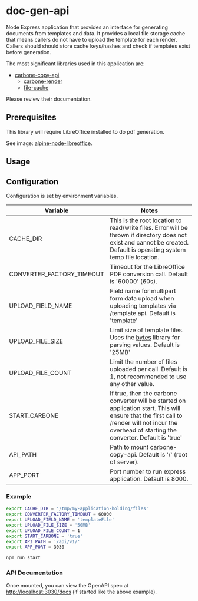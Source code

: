 # doc-gen-api

Node Express application that provides an interface for generating documents from templates and data.  It provides a local file storage cache that means callers do not have to upload the template for each render.  Callers should should store cache keys/hashes and check if templates exist before generation.

The most significant libraries used in this application are:

* [carbone-copy-api](https://www.npmjs.com/package/@bcgov/carbone-copy-api)
  * [carbone-render](https://www.npmjs.com/package/@bcgov/carbone-render)
  * [file-cache](https://www.npmjs.com/package/@bcgov/file-cache)

Please review their documentation.

## Prerequisites

This library will require LibreOffice installed to do pdf generation.

See image: [alpine-node-libreoffice](https://hub.docker.com/r/bcgovimages/alpine-node-libreoffice).

## Usage

## Configuration

Configuration is set by environment variables.

| Variable | Notes |
| --- | --- |
| CACHE\_DIR | This is the root location to read/write files.  Error will be thrown if directory does not exist and cannot be created.  Default is operating system temp file location. |
| CONVERTER\_FACTORY\_TIMEOUT | Timeout for the LibreOffice PDF conversion call.  Default is '60000' (60s). |
| UPLOAD\_FIELD\_NAME | Field name for multipart form data upload when uploading templates via /template api.  Default is 'template' |
| UPLOAD\_FILE\_SIZE | Limit size of template files. Uses the [bytes](https://www.npmjs.com/package/bytes) library for parsing values.  Default is '25MB'|
| UPLOAD\_FILE\_COUNT | Limit the number of files uploaded per call.  Default is 1, not recommended to use any other value. |
| START\_CARBONE | If true, then the carbone converter will be started on application start. This will ensure that the first call to /render will not incur the overhead of starting the converter. Default is 'true' |
| API\_PATH | Path to mount carbone-copy-api.  Default is '/' (root of server). |
| APP\_PORT | Port number to run express application.  Default is 8000. |

### Example

```sh
export CACHE_DIR = '/tmp/my-application-holding/files'
export CONVERTER_FACTORY_TIMEOUT = 60000
export UPLOAD_FIELD_NAME = 'templateFile'
export UPLOAD_FILE_SIZE = '50MB'
export UPLOAD_FILE_COUNT = 1
export START_CARBONE = 'true'
export API_PATH = '/api/v1/'
export APP_PORT = 3030

npm run start
```

### API Documentation

Once mounted, you can view the OpenAPI spec at <http://localhost:3030/docs> (if started like the above example).
